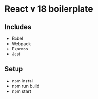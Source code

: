 # React v 18 boilerplate

## Includes

- Babel
- Webpack
- Express
- Jest

## Setup

- npm install
- npm run build
- npm start
